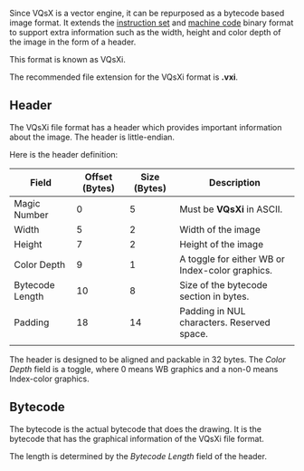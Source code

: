 Since VQsX is a vector engine, it can be repurposed as a bytecode based image format. It extends the [instruction set](Instruction%20Set.md#Instructions) and [machine code](Instruction%20Set.md#Machine%20Code) binary format to support extra information such as the width, height and color depth of the image in the form of a header. 

This format is known as VQsXi.

The recommended file extension for the VQsXi format is **.vxi**.

## Header

The VQsXi file format has a header which provides important information about the image. The header is little-endian.

Here is the header definition:

| Field           | Offset (Bytes) | Size (Bytes) | Description                                     |
| --------------- | -------------- | ------------ | ----------------------------------------------- |
| Magic Number    | 0              | 5            | Must be **VQsXi** in ASCII.                     |
| Width           | 5              | 2            | Width of the image                              |
| Height          | 7              | 2            | Height of the image                             |
| Color Depth     | 9              | 1            | A toggle for either WB or Index-color graphics. |
| Bytecode Length | 10             | 8            | Size of the bytecode section in bytes.          |
| Padding         | 18             | 14           | Padding in NUL characters. Reserved space.      |
|                 |                |              |                                                 |
The header is designed to be aligned and packable in 32 bytes.
The *Color Depth* field is a toggle, where 0 means WB graphics and a non-0 means Index-color graphics.
## Bytecode
The bytecode is the actual bytecode that does the drawing. It is the bytecode that has the graphical information of the VQsXi file format.

The length is determined by the *Bytecode Length* field of the header.